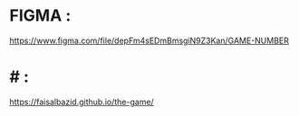 # FIGMA :
https://www.figma.com/file/depFm4sEDmBmsgiN9Z3Kan/GAME-NUMBER

# # :
https://faisalbazid.github.io/the-game/
